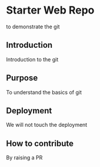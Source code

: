 # Starter Web Repo
to demonstrate the git 
## Introduction
Introduction to the git
## Purpose
To understand the basics of git
## Deployment
We will not touch the deployment
## How to contribute
By raising a PR
